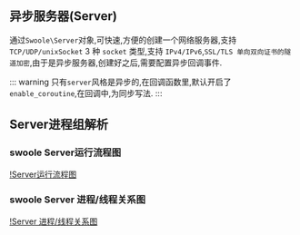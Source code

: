 ## 异步服务器(Server)
通过`Swoole\Server`对象,可快速,方便的创建一个网络服务器,支持 `TCP/UDP/unixSocket` 3 种 `socket` 类型,支持 `IPv4/IPv6`,`SSL/TLS 单向双向证书的隧道加密`,由于是异步服务器,创建好之后,需要配置异步回调事件.  

::: warning
只有`server`风格是异步的,在回调函数里,默认开启了`enable_coroutine`,在回调中,为同步写法. 
:::

## Server进程组解析
### swoole Server运行流程图
[!Server运行流程图](/Images/Swoole/Server/serverFlow.jpg)

### swoole Server 进程/线程关系图
[!Server 进程/线程关系图](/Images/Swoole/Server/serverProcess.jpg)


